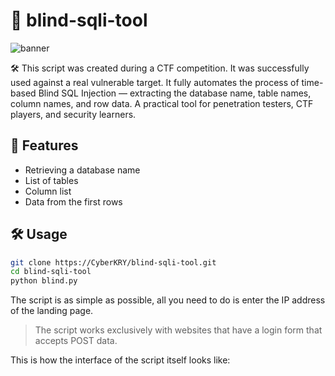 # 🔧 blind-sqli-tool
![banner](https://img.shields.io/badge/made%20by-CyberKRY-blue?style=for-the-badge)

🛠️ This script was created during a CTF competition. It was successfully used against a real vulnerable target.
It fully automates the process of time-based Blind SQL Injection — extracting the database name, table names, column names, and row data.
A practical tool for penetration testers, CTF players, and security learners.

## 🚀 Features
- Retrieving a database name
- List of tables
- Column list
- Data from the first rows

## 🛠️ Usage

```bash
git clone https://CyberKRY/blind-sqli-tool.git
cd blind-sqli-tool
python blind.py
```
The script is as simple as possible, all you need to do is enter the IP address of the landing page.

> The script works exclusively with websites that have a login form that accepts POST data.

This is how the interface of the script itself looks like:
